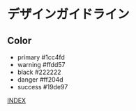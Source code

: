 # デザインガイドライン

## Color

- primary #1cc4fd
- warning #ffdd57
- black #222222
- danger #ff204d
- success #19de97

[INDEX](../index.md)
